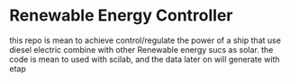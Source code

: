 # Renewable Energy Controller

this repo is mean to achieve control/regulate the power of a ship that use diesel electric combine with other Renewable energy sucs as solar.
the code is mean to used with scilab, and the data later on will generate with etap
